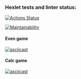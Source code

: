 ### Hexlet tests and linter status:

[![Actions Status](https://github.com/Dar1aK/backend-project-44/actions/workflows/hexlet-check.yml/badge.svg)](https://github.com/Dar1aK/backend-project-44/actions)

[![Maintainability](https://api.codeclimate.com/v1/badges/b805f6c760a0c629f87c/maintainability)](https://codeclimate.com/github/Dar1aK/backend-project-44/maintainability)

#### Even game

[![asciicast](https://asciinema.org/a/Rzgm64vI8EQBbyXJyKTW5XgIn.svg)](https://asciinema.org/a/Rzgm64vI8EQBbyXJyKTW5XgIn)

#### Calc game

[![asciicast](https://asciinema.org/a/RxvVRTLw4brXeIuvqwfAbnkCi.svg)](https://asciinema.org/a/RxvVRTLw4brXeIuvqwfAbnkCi)
